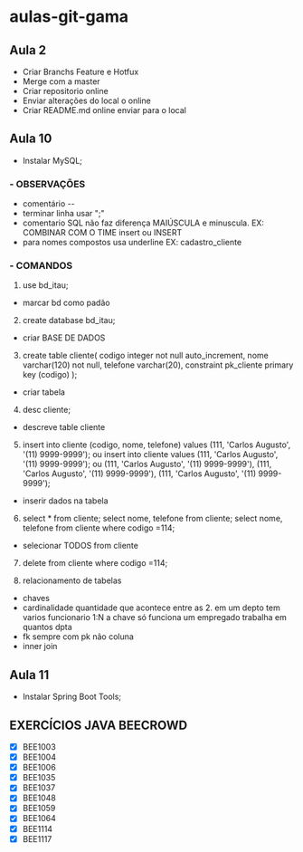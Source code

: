 # aulas-git-gama

## Aula 2

- Criar Branchs Feature e Hotfux
- Merge com a master
- Criar repositorio online
- Enviar alterações do local o online
- Criar README.md online enviar para o local

## Aula 10

- Instalar MySQL;

### - **OBSERVAÇÕES**

- comentário --
- terminar linha usar ";"
- comentario SQL não faz diferença MAIÚSCULA e minuscula. EX: COMBINAR COM O TIME insert ou INSERT
- para nomes compostos usa underline EX: cadastro_cliente

### - **COMANDOS**

1. use bd_itau;

- marcar bd como padão

2. create database bd_itau;

- criar BASE DE DADOS

3. create table cliente(
   codigo integer not null auto_increment,
   nome varchar(120) not null,
   telefone varchar(20),
   constraint pk_cliente primary key (codigo)
   );

- criar tabela

4. desc cliente;

- descreve table cliente

5. insert into cliente (codigo, nome, telefone) values (111, 'Carlos Augusto', '(11) 9999-9999');
   ou
   insert into cliente values (111, 'Carlos Augusto', '(11) 9999-9999');
   ou
   (111, 'Carlos Augusto', '(11) 9999-9999'), (111, 'Carlos Augusto', '(11) 9999-9999'),
   (111, 'Carlos Augusto', '(11) 9999-9999');

- inserir dados na tabela

6. select \* from cliente;
   select nome, telefone from cliente;
   select nome, telefone from cliente where codigo =114;

- selecionar TODOS from cliente

7. delete from cliente where codigo =114;

8. relacionamento de tabelas

- chaves
- cardinalidade quantidade que acontece entre as 2. em um depto tem varios funcionario 1:N a chave só funciona
  um empregado trabalha em quantos dpta
- fk sempre com pk não coluna
- inner join

## Aula 11

- Instalar Spring Boot Tools;

## EXERCÍCIOS JAVA BEECROWD

- [x] BEE1003
- [x] BEE1004
- [x] BEE1006
- [x] BEE1035
- [x] BEE1037
- [x] BEE1048
- [x] BEE1059
- [x] BEE1064
- [x] BEE1114
- [x] BEE1117
